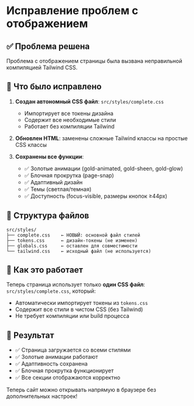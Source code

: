 # Исправление проблем с отображением

## ✅ Проблема решена

Проблема с отображением страницы была вызвана неправильной компиляцией Tailwind CSS. 

## 🔧 Что было исправлено

1. **Создан автономный CSS файл**: `src/styles/complete.css`
   - Импортирует все токены дизайна
   - Содержит все необходимые стили
   - Работает без компиляции Tailwind

2. **Обновлен HTML**: заменены сложные Tailwind классы на простые CSS классы

3. **Сохранены все функции**:
   - ✅ Золотые анимации (gold-animated, gold-sheen, gold-glow)
   - ✅ Блочная прокрутка (page-snap)
   - ✅ Адаптивный дизайн
   - ✅ Темы (светлая/темная)
   - ✅ Доступность (focus-visible, размеры кнопок ≥44px)

## 📁 Структура файлов

```
src/styles/
├── complete.css    ← НОВЫЙ: основной файл стилей
├── tokens.css      ← дизайн-токены (не изменен)
├── globals.css     ← оставлен для совместимости
└── tailwind.css    ← исходный файл (не используется)
```

## 🚀 Как это работает

Теперь страница использует только **один CSS файл**: `src/styles/complete.css`, который:
- Автоматически импортирует токены из `tokens.css`  
- Содержит все стили в чистом CSS (без Tailwind)
- Не требует компиляции или build процесса

## 🎯 Результат

- ✅ Страница загружается со всеми стилями
- ✅ Золотые анимации работают
- ✅ Адаптивность сохранена
- ✅ Блочная прокрутка функционирует
- ✅ Все секции отображаются корректно

Теперь сайт можно открывать напрямую в браузере без дополнительных настроек!
